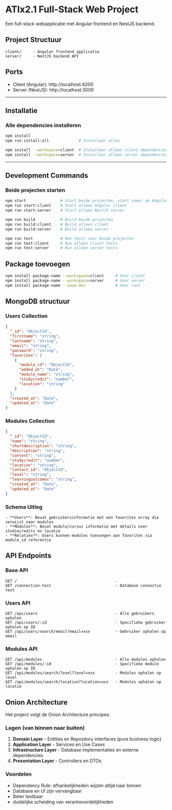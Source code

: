 # ATIx2.1 Full-Stack Web Project
Een full-stack webapplicatie met Angular frontend en NestJS backend.

## Project Structuur
```
client/     - Angular frontend applicatie
server/     - NestJS backend API
```
## Ports
- Client (Angular): http://localhost:4200
- Server (NestJS): http://localhost:3000

---

## Installatie
### Alle dependencies installeren
```bash
npm install
npm run install:all             # Installeer alles

npm install --workspace=client  # Installeer alleen client dependencies
npm install --workspace=server  # Installeer alleen server dependencies
```

---

## Development Commands
### Beide projecten starten
```bash
npm start               # Start beide projecten, start zowel de Angular client als de NestJS server development mode
npm run start:client    # Start alleen Angular client
npm run start:server    # Start alleen NestJS server

npm run build           # Build beide projecten
npm run build:client    # Build alleen client
npm run build:server    # Build alleen server

npm run test            # Run tests voor beide projecten
npm run test:client     # Run alleen client tests
npm run test:server     # Run alleen server tests
```

## Package toevoegen
```bash
npm install package-name --workspace=client     # Voor client
npm install package-name --workspace=server     # Voor server
npm install package-name --save-dev             # Voor root
```

## MongoDB structuur

### Users Collection
```json
{
  "_id": "ObjectId",
  "firstname": "string",
  "lastname": "string", 
  "email": "string",
  "password": "string",
  "favorites": [
    {
      "module_id": "ObjectId",
      "added_at": "Date",
      "module_name": "string",
      "studycredit": "number",
      "location": "string"
    }
  ],
  "created_at": "Date",
  "updated_at": "Date"
}
```

### Modules Collection
```json
{
  "_id": "ObjectId",
  "name": "string",
  "shortdescription": "string",
  "description": "string", 
  "content": "string",
  "studycredit": "number",
  "location": "string",
  "contact_id": "ObjectId",
  "level": "string",
  "learningoutcomes": "string",
  "created_at": "Date",
  "updated_at": "Date"
}
```
### Schema Uitleg
```
- **Users**: Bevat gebruikersinformatie met een favorites array die verwijst naar modules
- **Modules**: Bevat module/cursus informatie met details over studiecredits en locatie
- **Relaties**: Users kunnen modules toevoegen aan favorites via module_id referentie
```

## API Endpoints

### Base API

```
GET /                                           - 
GET /connection-test                            - Database connectie test
```

### Users API

```
GET /api/users                                  - Alle gebruikers ophalen
GET /api/users/:id                              - Specifieke gebruiker ophalen op ID
GET /api/users/search/email?email=xxx           - Gebruiker ophalen op email
```

### Modules API

```
GET /api/modules                                - Alle modules ophalen
GET /api/modules/:id                            - Specifieke module ophalen op ID
GET /api/modules/search/level?level=xxx         - Modules ophalen op level
GET /api/modules/search/location?location=xxx   - Modules ophalen op locatie
```

## Onion Architecture

Het project volgt de Onion Architecture principes:

### Lagen (van binnen naar buiten)
1. **Domain Layer** - Entities en Repository interfaces (pure business logic)
2. **Application Layer** - Services en Use Cases 
3. **Infrastructure Layer** - Database implementaties en externe dependencies
4. **Presentation Layer** - Controllers en DTOs

### Voordelen
- Dependency Rule: afhankelijkheden wijzen altijd naar binnen
- Database en UI zijn vervangbaar  
- Beter testbaar
- duidelijke scheiding van verantwoordelijkheden
